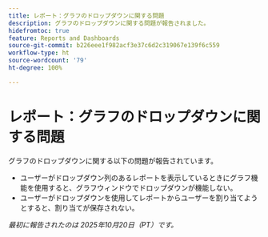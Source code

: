 ```yaml
---
title: レポート：グラフのドロップダウンに関する問題
description: グラフのドロップダウンに関する問題が報告されました。
hidefromtoc: true
feature: Reports and Dashboards
source-git-commit: b226eee1f982acf3e37c6d2c319067e139f6c559
workflow-type: ht
source-wordcount: '79'
ht-degree: 100%

---
```



# レポート：グラフのドロップダウンに関する問題

グラフのドロップダウンに関する以下の問題が報告されています。

* ユーザーがドロップダウン列のあるレポートを表示しているときにグラフ機能を使用すると、グラフウィンドウでドロップダウンが機能しない。
* ユーザーがドロップダウンを使用してレポートからユーザーを割り当てようとすると、割り当てが保存されない。

_最初に報告されたのは 2025年10月20日（PT）です。_
